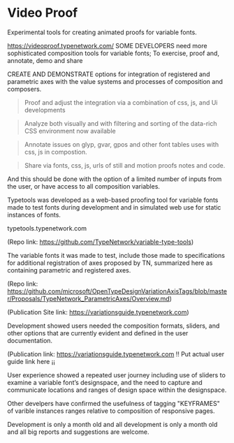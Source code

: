 # Video Proof

Experimental tools for creating animated proofs for variable fonts.

https://videoproof.typenetwork.com/
SOME DEVELOPERS need more sophisticated composition tools for variable fonts; To exercise, proof and, annotate, demo and share

CREATE AND DEMONSTRATE options for integration of registered and parametric axes with the value systems and processes of composition and composers.

>Proof and adjust the integration via a combination of css, js, and Ui developments

>Analyze both visually and with filtering and sorting of the data-rich CSS environment now available 

>Annotate issues on glyp, gvar, gpos and other font tables uses with css, js in compostion.

>Share via fonts, css, js, urls of still and motion proofs notes and code.

And this should be done with the option of a limited number of inputs from the user, or have access to all composition variables.

Typetools was developed as a web-based proofing tool for variable fonts made to test fonts during development and in simulated web use for static instances of fonts.

typetools.typenetwork.com

(Repo link:  https://github.com/TypeNetwork/variable-type-tools)

The variable fonts it was made to test, include those made to  specifications for additional registration of axes proposed by TN, summarized here as containing parametric and registered axes.

(Repo link: https://github.com/microsoft/OpenTypeDesignVariationAxisTags/blob/master/Proposals/TypeNetwork_ParametricAxes/Overview.md)

(Publication Site link: https://variationsguide.typenetwork.com)

Development showed users needed the composition formats, sliders, and other options that are currently evident and defined in the user documentation.

(Publication link: https://variationsguide.typenetwork.com !! Put actual user guide link here ¡¡

User experience showed a repeated user journey including use of sliders to examine a variable font’s designspace, and the need to capture and communicate locations and ranges of design space within the designspace.

Other develpers have confirmed the usefulness of tagging "KEYFRAMES" of varible instances ranges relative to composition of responsive pages.

Development is only a month old and all development is only a month old and all big reports and suggestions are welcome.

